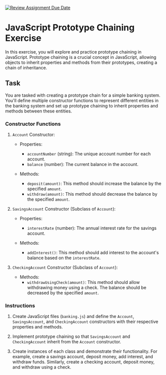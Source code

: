 [![Review Assignment Due Date](https://classroom.github.com/assets/deadline-readme-button-22041afd0340ce965d47ae6ef1cefeee28c7c493a6346c4f15d667ab976d596c.svg)](https://classroom.github.com/a/T3mutEz0)
# JavaScript Prototype Chaining Exercise

In this exercise, you will explore and practice prototype chaining in JavaScript. Prototype chaining is a crucial concept in JavaScript, allowing objects to inherit properties and methods from their prototypes, creating a chain of inheritance.

## Task

You are tasked with creating a prototype chain for a simple banking system. You'll define multiple constructor functions to represent different entities in the banking system and set up prototype chaining to inherit properties and methods between these entities.

### Constructor Functions

1. `Account` Constructor:
   - Properties:
     - `accountNumber` (string): The unique account number for each account.
     - `balance` (number): The current balance in the account.

   - Methods:
     - `deposit(amount)`: This method should increase the balance by the specified `amount`.
     - `withdraw(amount)`: This method should decrease the balance by the specified `amount`.

2. `SavingsAccount` Constructor (Subclass of `Account`):
   - Properties:
     - `interestRate` (number): The annual interest rate for the savings account.

   - Methods:
     - `addInterest()`: This method should add interest to the account's balance based on the `interestRate`.

3. `CheckingAccount` Constructor (Subclass of `Account`):
   - Methods:
     - `withdrawUsingCheck(amount)`: This method should allow withdrawing money using a check. The balance should be decreased by the specified `amount`.

### Instructions

1. Create JavaScript files (`banking.js`) and define the `Account`, `SavingsAccount`, and `CheckingAccount` constructors with their respective properties and methods.

2. Implement prototype chaining so that `SavingsAccount` and `CheckingAccount` inherit from the `Account` constructor.

3. Create instances of each class and demonstrate their functionality. For example, create a savings account, deposit money, add interest, and withdraw funds. Similarly, create a checking account, deposit money, and withdraw using a check.
